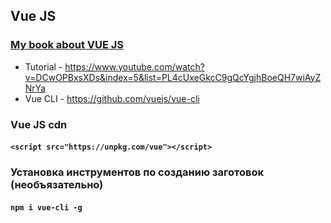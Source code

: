 ## Vue JS

### [My book about VUE JS](https://nikeweke.gitbooks.io/vuejs-3-in-1/content/)

* Tutorial - https://www.youtube.com/watch?v=DCwOPBxsXDs&index=5&list=PL4cUxeGkcC9gQcYgjhBoeQH7wiAyZNrYa
* Vue CLI - https://github.com/vuejs/vue-cli


### Vue JS cdn
#### `<script src="https://unpkg.com/vue"></script>`


### Установка инструментов по созданию заготовок (необъязательно)
#### `npm i vue-cli -g`

